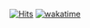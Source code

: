 [![Hits](https://hits.seeyoufarm.com/api/count/incr/badge.svg?url=https%3A%2F%2Fgithub.com%2Fseojw0124&count_bg=%2379C83D&title_bg=%23555555&icon=&icon_color=%23E7E7E7&title=hits&edge_flat=false)](https://hits.seeyoufarm.com)
[![wakatime](https://wakatime.com/badge/user/a43336f2-9e6f-46ed-858d-2696a9dc613f.svg)](https://wakatime.com/@a43336f2-9e6f-46ed-858d-2696a9dc613f) 
